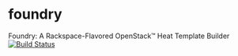 # foundry
Foundry: A Rackspace-Flavored OpenStack™ Heat Template Builder [![Build Status](https://travis-ci.org/rdodev/foundry.svg?branch=master)](https://travis-ci.org/rdodev/foundry)
